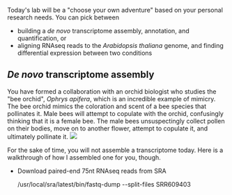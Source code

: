 Today's lab will be a "choose your own adventure" based on your personal research needs. You can pick between 

* building a _de novo_ transcriptome assembly, annotation, and quantification, or
* aligning RNAseq reads to the _Arabidopsis thaliana_ genome, and finding differential expression between two conditions


## _De novo_ transcriptome assembly

You have formed a collaboration with an orchid biologist who studies the "bee orchid", _Ophrys apifera_, which is an incredible example of mimicry. The bee orchid mimics the coloration and scent of a bee species that pollinates it. Male bees will attempt to copulate with the orchid, confusingly thinking that it is a female bee. The male bees unsuspectingly collect pollen on their bodies, move on to another flower, attempt to copulate it, and ultimately pollinate it.
![](https://thmcf.files.wordpress.com/2013/06/bee-orchid-imc-3702.jpg) 

For the sake of time, you will not assemble a transcriptome today. Here is a walkthrough of how I assembled one for you, though.

* Download paired-end 75nt RNAseq reads from SRA

    /usr/local/sra/latest/bin/fastq-dump --split-files SRR609403

